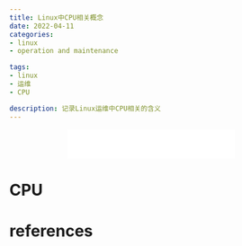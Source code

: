 ```yaml
---
title: Linux中CPU相关概念
date: 2022-04-11
categories:
- linux
- operation and maintenance

tags:
- linux
- 运维
- CPU

description: 记录Linux运维中CPU相关的含义
---
```


<div align="middle"><iframe frameborder="no" border="0" marginwidth="0" marginheight="0" width=298 height=52 src="//music.163.com/outchain/player?type=2&id=2117115&auto=1&height=32"></iframe></div>

# CPU

# references
